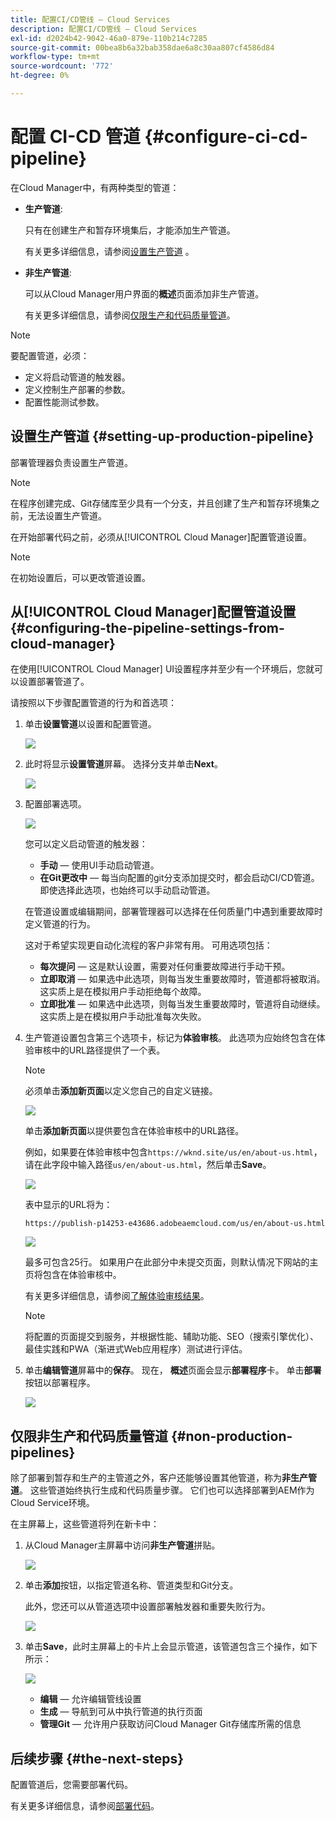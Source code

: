 ```yaml
---
title: 配置CI/CD管线 — Cloud Services
description: 配置CI/CD管线 — Cloud Services
exl-id: d2024b42-9042-46a0-879e-110b214c7285
source-git-commit: 00bea8b6a32bab358dae6a8c30aa807cf4586d84
workflow-type: tm+mt
source-wordcount: '772'
ht-degree: 0%

---
```


# 配置 CI-CD 管道 {#configure-ci-cd-pipeline}

在Cloud Manager中，有两种类型的管道：

* **生产管道**:

   只有在创建生产和暂存环境集后，才能添加生产管道。

   有关更多详细信息，请参阅[设置生产管道](configure-pipeline.md#setting-up-the-pipeline) 。

* **非生产管道**:

   可以从Cloud Manager用户界面的&#x200B;**概述**&#x200B;页面添加非生产管道。

   有关更多详细信息，请参阅[仅限生产和代码质量管道](configure-pipeline.md#non-production-pipelines)。

>[!NOTE]
>要配置管道，必须：
> * 定义将启动管道的触发器。
> * 定义控制生产部署的参数。
> * 配置性能测试参数。


## 设置生产管道 {#setting-up-production-pipeline}

部署管理器负责设置生产管道。

>[!NOTE]
>在程序创建完成、Git存储库至少具有一个分支，并且创建了生产和暂存环境集之前，无法设置生产管道。

在开始部署代码之前，必须从[!UICONTROL Cloud Manager]配置管道设置。

>[!NOTE]
>
>在初始设置后，可以更改管道设置。

## 从[!UICONTROL Cloud Manager]配置管道设置 {#configuring-the-pipeline-settings-from-cloud-manager}

在使用[!UICONTROL Cloud Manager] UI设置程序并至少有一个环境后，您就可以设置部署管道了。

请按照以下步骤配置管道的行为和首选项：

1. 单击&#x200B;**设置管道**&#x200B;以设置和配置管道。

   ![](assets/set-up-pipeline1.png)

1. 此时将显示&#x200B;**设置管道**&#x200B;屏幕。 选择分支并单击&#x200B;**Next**。

   ![](assets/setup-1.png)

1. 配置部署选项。

   ![](assets/setup-pipeline.png)

   您可以定义启动管道的触发器：

   * **手动**  — 使用UI手动启动管道。
   * **在Git更改中**  — 每当向配置的git分支添加提交时，都会启动CI/CD管道。即使选择此选项，也始终可以手动启动管道。

   在管道设置或编辑期间，部署管理器可以选择在任何质量门中遇到重要故障时定义管道的行为。

   这对于希望实现更自动化流程的客户非常有用。 可用选项包括：

   * **每次提问**  — 这是默认设置，需要对任何重要故障进行手动干预。
   * **立即取消**  — 如果选中此选项，则每当发生重要故障时，管道都将被取消。这实质上是在模拟用户手动拒绝每个故障。
   * **立即批准**  — 如果选中此选项，则每当发生重要故障时，管道将自动继续。这实质上是在模拟用户手动批准每次失败。


1. 生产管道设置包含第三个选项卡，标记为&#x200B;**体验审核**。 此选项为应始终包含在体验审核中的URL路径提供了一个表。

   >[!NOTE]
   >必须单击&#x200B;**添加新页面**&#x200B;以定义您自己的自定义链接。

   ![](assets/setup-3.png)

   单击&#x200B;**添加新页面**&#x200B;以提供要包含在体验审核中的URL路径。

   例如，如果要在体验审核中包含`https://wknd.site/us/en/about-us.html`，请在此字段中输入路径`us/en/about-us.html`，然后单击&#x200B;**Save**。

   ![](assets/exp-audit4.png)

   表中显示的URL将为：

   `https://publish-p14253-e43686.adobeaemcloud.com/us/en/about-us.html`

   ![](assets/exp-audit5.png)

   最多可包含25行。 如果用户在此部分中未提交页面，则默认情况下网站的主页将包含在体验审核中。

   有关更多详细信息，请参阅[了解体验审核结果](/help/implementing/cloud-manager/experience-audit-testing.md)。

   >[!NOTE]
   > 将配置的页面提交到服务，并根据性能、辅助功能、SEO（搜索引擎优化）、最佳实践和PWA（渐进式Web应用程序）测试进行评估。

1. 单击&#x200B;**编辑管道**&#x200B;屏幕中的&#x200B;**保存**。 现在， **概述**&#x200B;页面会显示&#x200B;**部署程序**&#x200B;卡。 单击&#x200B;**部署**&#x200B;按钮以部署程序。

   ![](assets/configure-pipeline5.png)


## 仅限非生产和代码质量管道 {#non-production-pipelines}

除了部署到暂存和生产的主管道之外，客户还能够设置其他管道，称为&#x200B;**非生产管道**。 这些管道始终执行生成和代码质量步骤。 它们也可以选择部署到AEM作为Cloud Service环境。

在主屏幕上，这些管道将列在新卡中：

1. 从Cloud Manager主屏幕中访问&#x200B;**非生产管道**&#x200B;拼贴。

   ![](assets/configure-pipeline6.png)

1. 单击&#x200B;**添加**&#x200B;按钮，以指定管道名称、管道类型和Git分支。

   此外，您还可以从管道选项中设置部署触发器和重要失败行为。

   ![](assets/non-prod-pipe1.png)

1. 单击&#x200B;**Save**，此时主屏幕上的卡片上会显示管道，该管道包含三个操作，如下所示：

   ![](assets/configure-pipeline8.png)

   * **编辑**  — 允许编辑管线设置
   * **生成**  — 导航到可从中执行管道的执行页面
   * **管理Git**  — 允许用户获取访问Cloud Manager Git存储库所需的信息

## 后续步骤 {#the-next-steps}

配置管道后，您需要部署代码。

有关更多详细信息，请参阅[部署代码](deploy-code.md)。
